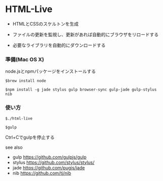 # HTML-Live

- HTMLとCSSのスケルトンを生成

- ファイルの更新を監視し、更新があれば自動的にブラウザをリロードする

- 必要なライブラリを自動的にダウンロードする

### 準備(Mac OS X)
node.jsとnpmパッケージをインストールする

```
$brew install node

$npm install -g jade stylus gulp browser-sync gulp-jade gulp-stylus nib
```

### 使い方

```
$./html-live

$gulp
```
Ctrl+Cでgulpを停止する


see also
- gulp https://github.com/gulpjs/gulp
- stylus https://github.com/stylus/stylus/
- jade https://github.com/pugjs/jade
- nib https://github.com/tj/nib
